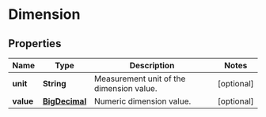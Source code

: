 # Dimension

## Properties
Name | Type | Description | Notes
------------ | ------------- | ------------- | -------------
**unit** | **String** | Measurement unit of the dimension value. |  [optional]
**value** | [**BigDecimal**](BigDecimal.md) | Numeric dimension value. |  [optional]
